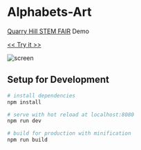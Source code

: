 # Alphabets-Art

<a href="https://quarryhillpto.com/sciencefair/">Quarry Hill STEM FAIR</a> Demo

[<< Try it >>](https://bradoyler.github.io/alphabet-art/)

![screen](https://user-images.githubusercontent.com/425966/35991991-f6d82d9a-0cd6-11e8-9307-377d9dc5d3e9.jpg)

## Setup for Development

``` bash
# install dependencies
npm install

# serve with hot reload at localhost:8080
npm run dev

# build for production with minification
npm run build
```

